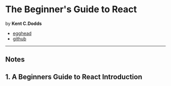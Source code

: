 # The Beginner's Guide to React

by **Kent C.Dodds**  

* [egghead](https://egghead.io/courses/the-beginner-s-guide-to-react)
* [github](https://github.com/kentcdodds/beginners-guide-to-react)

---

## Notes

## 1. A Beginners Guide to React Introduction

